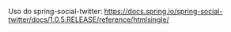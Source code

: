 Uso do spring-social-twitter: https://docs.spring.io/spring-social-twitter/docs/1.0.5.RELEASE/reference/htmlsingle/

